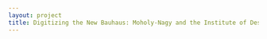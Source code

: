 ```yaml
--- 
layout: project 
title: Digitizing the New Bauhaus: Moholy-Nagy and the Institute of Design
---
```



